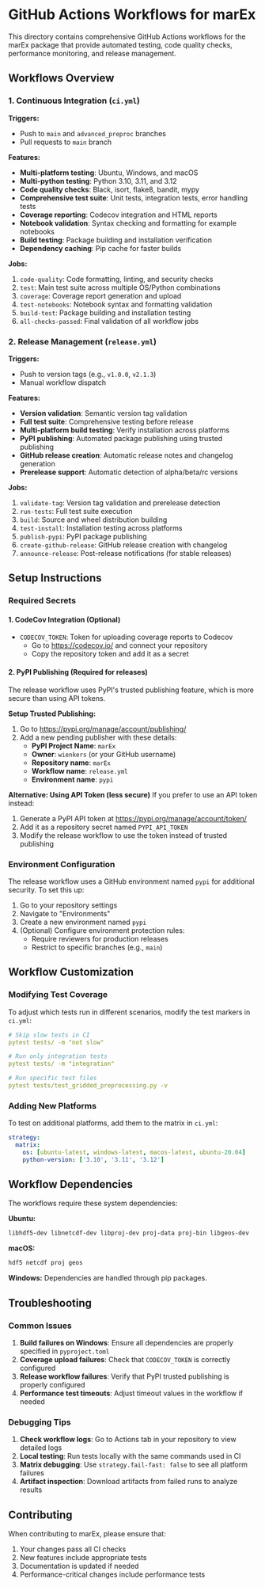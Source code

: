 # GitHub Actions Workflows for marEx

This directory contains comprehensive GitHub Actions workflows for the marEx package that provide automated testing, code quality checks, performance monitoring, and release management.

## Workflows Overview

### 1. Continuous Integration (`ci.yml`)

**Triggers:**
- Push to `main` and `advanced_preproc` branches
- Pull requests to `main` branch

**Features:**
- **Multi-platform testing**: Ubuntu, Windows, and macOS
- **Multi-python testing**: Python 3.10, 3.11, and 3.12
- **Code quality checks**: Black, isort, flake8, bandit, mypy
- **Comprehensive test suite**: Unit tests, integration tests, error handling tests
- **Coverage reporting**: Codecov integration and HTML reports
- **Notebook validation**: Syntax checking and formatting for example notebooks
- **Build testing**: Package building and installation verification
- **Dependency caching**: Pip cache for faster builds

**Jobs:**
1. `code-quality`: Code formatting, linting, and security checks
2. `test`: Main test suite across multiple OS/Python combinations
3. `coverage`: Coverage report generation and upload
4. `test-notebooks`: Notebook syntax and formatting validation
5. `build-test`: Package building and installation testing
6. `all-checks-passed`: Final validation of all workflow jobs

### 2. Release Management (`release.yml`)

**Triggers:**
- Push to version tags (e.g., `v1.0.0`, `v2.1.3`)
- Manual workflow dispatch

**Features:**
- **Version validation**: Semantic version tag validation
- **Full test suite**: Comprehensive testing before release
- **Multi-platform build testing**: Verify installation across platforms
- **PyPI publishing**: Automated package publishing using trusted publishing
- **GitHub release creation**: Automatic release notes and changelog generation
- **Prerelease support**: Automatic detection of alpha/beta/rc versions

**Jobs:**
1. `validate-tag`: Version tag validation and prerelease detection
2. `run-tests`: Full test suite execution
3. `build`: Source and wheel distribution building
4. `test-install`: Installation testing across platforms
5. `publish-pypi`: PyPI package publishing
6. `create-github-release`: GitHub release creation with changelog
7. `announce-release`: Post-release notifications (for stable releases)

## Setup Instructions

### Required Secrets

#### 1. CodeCov Integration (Optional)
- `CODECOV_TOKEN`: Token for uploading coverage reports to Codecov
  - Go to https://codecov.io/ and connect your repository
  - Copy the repository token and add it as a secret

#### 2. PyPI Publishing (Required for releases)
The release workflow uses PyPI's trusted publishing feature, which is more secure than using API tokens.

**Setup Trusted Publishing:**
1. Go to https://pypi.org/manage/account/publishing/
2. Add a new pending publisher with these details:
   - **PyPI Project Name**: `marEx`
   - **Owner**: `wienkers` (or your GitHub username)
   - **Repository name**: `marEx`
   - **Workflow name**: `release.yml`
   - **Environment name**: `pypi`

**Alternative: Using API Token (less secure)**
If you prefer to use an API token instead:
1. Generate a PyPI API token at https://pypi.org/manage/account/token/
2. Add it as a repository secret named `PYPI_API_TOKEN`
3. Modify the release workflow to use the token instead of trusted publishing

### Environment Configuration

The release workflow uses a GitHub environment named `pypi` for additional security. To set this up:

1. Go to your repository settings
2. Navigate to "Environments"
3. Create a new environment named `pypi`
4. (Optional) Configure environment protection rules:
   - Require reviewers for production releases
   - Restrict to specific branches (e.g., `main`)

## Workflow Customization

### Modifying Test Coverage

To adjust which tests run in different scenarios, modify the test markers in `ci.yml`:

```yaml
# Skip slow tests in CI
pytest tests/ -m "not slow"

# Run only integration tests
pytest tests/ -m "integration"

# Run specific test files
pytest tests/test_gridded_preprocessing.py -v
```

### Adding New Platforms

To test on additional platforms, add them to the matrix in `ci.yml`:

```yaml
strategy:
  matrix:
    os: [ubuntu-latest, windows-latest, macos-latest, ubuntu-20.04]
    python-version: ['3.10', '3.11', '3.12']
```

## Workflow Dependencies

The workflows require these system dependencies:

**Ubuntu:**
```bash
libhdf5-dev libnetcdf-dev libproj-dev proj-data proj-bin libgeos-dev
```

**macOS:**
```bash
hdf5 netcdf proj geos
```

**Windows:**
Dependencies are handled through pip packages.

## Troubleshooting

### Common Issues

1. **Build failures on Windows**: Ensure all dependencies are properly specified in `pyproject.toml`
2. **Coverage upload failures**: Check that `CODECOV_TOKEN` is correctly configured
3. **Release workflow failures**: Verify that PyPI trusted publishing is properly configured
4. **Performance test timeouts**: Adjust timeout values in the workflow if needed

### Debugging Tips

1. **Check workflow logs**: Go to Actions tab in your repository to view detailed logs
2. **Local testing**: Run tests locally with the same commands used in CI
3. **Matrix debugging**: Use `strategy.fail-fast: false` to see all platform failures
4. **Artifact inspection**: Download artifacts from failed runs to analyze results

## Contributing

When contributing to marEx, please ensure that:

1. Your changes pass all CI checks
2. New features include appropriate tests
3. Documentation is updated if needed
4. Performance-critical changes include performance tests

